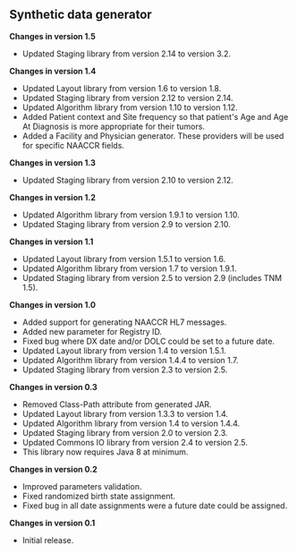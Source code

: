 ## Synthetic data generator

**Changes in version 1.5**

 - Updated Staging library from version 2.14 to version 3.2.

**Changes in version 1.4**

 - Updated Layout library from version 1.6 to version 1.8.
 - Updated Staging library from version 2.12 to version 2.14.
 - Updated Algorithm library from version 1.10 to version 1.12.
 - Added Patient context and Site frequency so that patient's Age and Age At Diagnosis is more appropriate for their tumors.
 - Added a Facility and Physician generator. These providers will be used for specific NAACCR fields.

**Changes in version 1.3**

 - Updated Staging library from version 2.10 to version 2.12. 

**Changes in version 1.2**

 - Updated Algorithm library from version 1.9.1 to version 1.10.
 - Updated Staging library from version 2.9 to version 2.10.

**Changes in version 1.1**

 - Updated Layout library from version 1.5.1 to version 1.6.
 - Updated Algorithm library from version 1.7 to version 1.9.1.
 - Updated Staging library from version 2.5 to version 2.9 (includes TNM 1.5).

**Changes in version 1.0**

 - Added support for generating NAACCR HL7 messages.
 - Added new parameter for Registry ID.
 - Fixed bug where DX date and/or DOLC could be set to a future date.
 - Updated Layout library from version 1.4 to version 1.5.1.
 - Updated Algorithm library from version 1.4.4 to version 1.7.
 - Updated Staging library from version 2.3 to version 2.5.

**Changes in version 0.3**

 - Removed Class-Path attribute from generated JAR.
 - Updated Layout library from version 1.3.3 to version 1.4.
 - Updated Algorithm library from version 1.4 to version 1.4.4.
 - Updated Staging library from version 2.0 to version 2.3.
 - Updated Commons IO library from version 2.4 to version 2.5.
 - This library now requires Java 8 at minimum.

**Changes in version 0.2**

 - Improved parameters validation.
 - Fixed randomized birth state assignment.
 - Fixed bug in all date assignments were a future date could be assigned.

**Changes in version 0.1**

 - Initial release.
